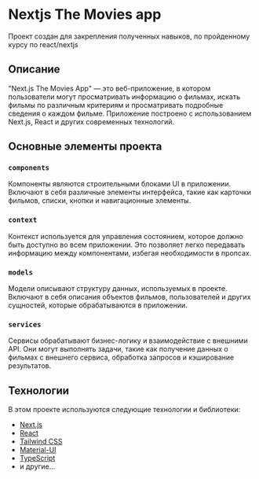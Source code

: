 # Nextjs The Movies app
Проект создан для закрепления полученных навыков, по пройденному курсу по react/nextjs

## Описание

"Next.js The Movies App" — это веб-приложение, в котором пользователи могут просматривать информацию о фильмах, искать фильмы по различным критериям и просматривать подробные сведения о каждом фильме. Приложение построено с использованием Next.js, React и других современных технологий.

## Основные элементы проекта
### `components`
Компоненты являются строительными блоками UI в приложении. Включают в себя различные элементы интерфейса, такие как 
карточки фильмов, списки, кнопки и навигационные элементы.

### `context`
Контекст используется для управления состоянием, которое должно быть доступно во всем приложении. Это позволяет легко передавать информацию между компонентами, избегая необходимости в пропсах.

### `models`
Модели описывают структуру данных, используемых в проекте. Включают в себя описания объектов фильмов, пользователей и 
других сущностей, которые обрабатываются в приложении.

### `services`
Сервисы обрабатывают бизнес-логику и взаимодействие с внешними API. Они могут выполнять задачи, такие как получение данных о фильмах с внешнего сервиса, обработка запросов и кэширование результатов.

## Технологии

В этом проекте используются следующие технологии и библиотеки:

- [Next.js](https://nextjs.org/)
- [React](https://reactjs.org/)
- [Tailwind CSS](https://tailwindcss.com/)
- [Material-UI](https://mui.com/)
- [TypeScript](https://www.typescriptlang.org/)
- и другие...


